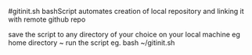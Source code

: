 #gitinit.sh bashScript
automates creation of local repository 
and linking it with remote github repo

save the script to any directory of your choice on your local machine
eg home directory ~
run the script 
eg. bash ~/gitinit.sh

